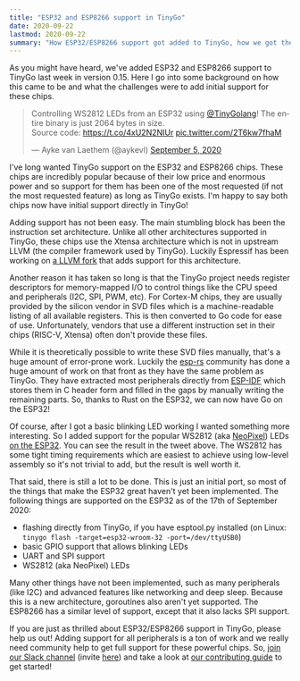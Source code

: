 ```yaml
---
title: "ESP32 and ESP8266 support in TinyGo"
date: 2020-09-22
lastmod: 2020-09-22
summary: "How ESP32/ESP8266 support got added to TinyGo, how we got there, and the current status of support."
---
```

As you might have heard, we've added ESP32 and ESP8266 support to TinyGo last week in version 0.15. Here I go into some background on how this came to be and what the challenges were to add initial support for these chips.

<blockquote class="twitter-tweet"><p lang="en" dir="ltr">Controlling WS2812 LEDs from an ESP32 using <a href="https://twitter.com/TinyGolang?ref_src=twsrc%5Etfw">@TinyGolang</a>! The entire binary is just 2064 bytes in size.<br>Source code: <a href="https://t.co/4xU2N2NIUr">https://t.co/4xU2N2NIUr</a> <a href="https://t.co/2T6kw7fhaM">pic.twitter.com/2T6kw7fhaM</a></p>&mdash; Ayke van Laethem (@aykevl) <a href="https://twitter.com/aykevl/status/1302036376570023937?ref_src=twsrc%5Etfw">September 5, 2020</a></blockquote> <script async src="https://platform.twitter.com/widgets.js" charset="utf-8"></script>

I've long wanted TinyGo support on the ESP32 and ESP8266 chips. These chips are incredibly popular because of their low price and enormous power and so support for them has been one of the most requested (if not the most requested feature) as long as TinyGo exists. I'm happy to say both chips now have initial support directly in TinyGo!

Adding support has not been easy. The main stumbling block has been the instruction set architecture. Unlike all other architectures supported in TinyGo, these chips use the Xtensa architecture which is not in upstream LLVM (the compiler framework used by TinyGo). Luckily Espressif has been working on [a LLVM fork](https://github.com/espressif/llvm-project) that adds support for this architecture.

Another reason it has taken so long is that the TinyGo project needs register descriptors for memory-mapped I/O to control things like the CPU speed and peripherals (I2C, SPI, PWM, etc). For Cortex-M chips, they are usually provided by the silicon vendor in SVD files which is a machine-readable listing of all available registers. This is then converted to Go code for ease of use. Unfortunately, vendors that use a different instruction set in their chips (RISC-V, Xtensa) often don't provide these files.

While it is theoretically possible to write these SVD files manually, that's a huge amount of error-prone work. Luckily the [esp-rs](https://github.com/esp-rs) community has done a huge amount of work on that front as they have the same problem as TinyGo. They have extracted most peripherals directly from [ESP-IDF](https://docs.espressif.com/projects/esp-idf/en/latest/esp32/) which stores them in C header form and filled in the gaps by manually writing the remaining parts. So, thanks to Rust on the ESP32, we can now have Go on the ESP32!

Of course, after I got a basic blinking LED working I wanted something more interesting. So I added support for the popular WS2812 (aka [NeoPixel](https://learn.adafruit.com/adafruit-neopixel-uberguide/the-magic-of-neopixels)) LEDs [on the ESP32](https://github.com/tinygo-org/drivers/pull/198). You can see the result in the tweet above. The WS2812 has some tight timing requirements which are easiest to achieve using low-level assembly so it's not trivial to add, but the result is well worth it.

That said, there is still a lot to be done. This is just an initial port, so most of the things that make the ESP32 great haven't yet been implemented. The following things are supported on the ESP32 as of the 17th of September 2020:

  * flashing directly from TinyGo, if you have esptool.py installed (on Linux: `tinygo flash -target=esp32-wroom-32 -port=/dev/ttyUSB0`)
  * basic GPIO support that allows blinking LEDs
  * UART and SPI support
  * WS2812 (aka NeoPixel) LEDs

Many other things have not been implemented, such as many peripherals (like I2C) and advanced features like networking and deep sleep. Because this is a new architecture, goroutines also aren't yet supported. The ESP8266 has a similar level of support, except that it also lacks SPI support.

If you are just as thrilled about ESP32/ESP8266 support in TinyGo, please help us out! Adding support for all peripherals is a ton of work and we really need community help to get full support for these powerful chips. So, [join our Slack channel](https://app.slack.com/client/T029RQSE6/CDJD3SUP6) (invite [here](https://invite.slack.golangbridge.org/)) and take a look at [our contributing guide](https://github.com/tinygo-org/tinygo/blob/release/CONTRIBUTING.md) to get started!
